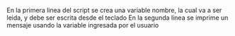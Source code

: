 En la primera linea del script se crea una variable nombre, la cual va a ser leida, y debe ser escrita desde el teclado
En la segunda linea se imprime un mensaje usando la variable ingresada por el usuario
